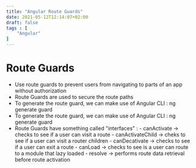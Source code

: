```yaml
---
title: "Angular Route Guards"
date: 2021-05-12T12:14:07+02:00
draft: false
tags : [
    "Angular"
]
---
```


<h1 class="title"> Route Guards </h1>

<ul class="title">
    <li> Use route guards to prevent users from navigating to parts of an app without authorization </li>
    <li> Route Guards are used to secure the route paths </li>
     <li> To generate the route guard, we can make use of Angular CLI : 
     ng generate guard <guard-name> </li>
    <li> To generate the route guard, we can make use of Angular CLI : 
     ng generate guard <guard-name> </li>
     <li>    
     Route Guards have something called "interfaces" :
     - canActivate -> checks to see if a user can visit a route
    - canActivateChild -> cheks to see if a user can visit a router children 
    - canDecativate ->  checks to see if a user can exit a route
    - canLoad -> checks to see is a user can route to a module that lazy loaded
    - resolve -> performs route data retrieval before route activation  </li>
</ul>